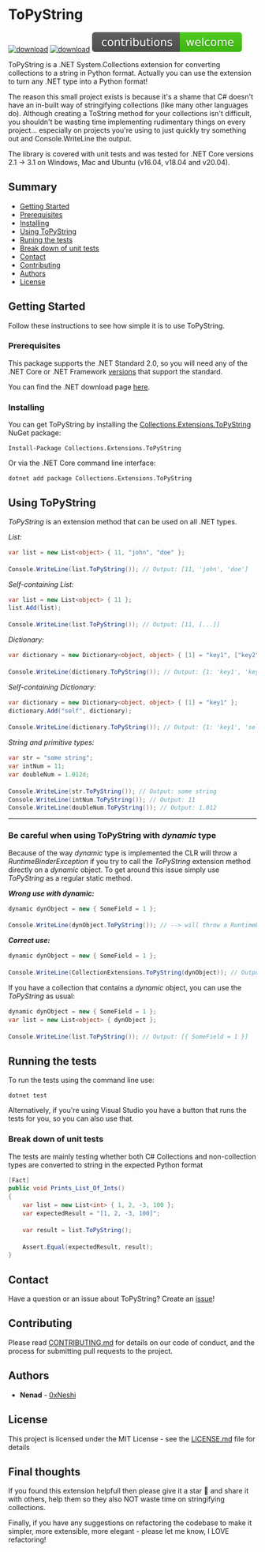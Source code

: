 # ToPyString

<a href="https://www.nuget.org/packages/Collections.Extensions.ToPyString" target="_blank"><img src="https://img.shields.io/nuget/v/Collections.Extensions.ToPyString?logo=nuget" alt="download" /></a>
<a href="https://opensource.org/licenses/MIT" target="_blank"><img src="https://img.shields.io/github/license/misicnenad/topystring?color=yellow" alt="download" /></a>
<a href="https://github.com/misicnenad/topystring/issues" target="_blank"><img src="assets/contributions.svg" alt="contributions" /></a>

ToPyString is a .NET System.Collections extension for converting collections to a string in Python format. Actually you can use the extension to turn any .NET type into a Python format!

The reason this small project exists is because it's a shame that C# doesn't have an in-built way of stringifying collections (like many other languages do). Although creating a ToString method for your collections isn't difficult, you shouldn't be wasting time implementing rudimentary things on every project... especially on projects you're using to just quickly try something out and Console.WriteLine the output.

The library is covered with unit tests and was tested for .NET Core versions 2.1 -> 3.1 on Windows, Mac and Ubuntu (v16.04, v18.04 and v20.04).

## Summary

- [Getting Started](#getting-started)
- [Prerequisites](#prerequisites)
- [Installing](#installing)
- [Using ToPyString](#using-topystring)
- [Runing the tests](#running-the-tests)
- [Break down of unit tests](#break-down-of-unit-tests)
- [Contact](#contact)
- [Contributing](#contributing)
- [Authors](#authors)
- [License](#license)

## Getting Started

Follow these instructions to see how simple it is to use ToPyString.

### Prerequisites

This package supports the .NET Standard 2.0, so you will need any of the .NET Core or .NET Framework [versions](https://docs.microsoft.com/en-us/dotnet/standard/net-standard#net-implementation-support) that support the standard.

You can find the .NET download page [here](https://dotnet.microsoft.com/download).

### Installing

You can get ToPyString by installing the [Collections.Extensions.ToPyString](https://www.nuget.org/packages/Collections.Extensions.ToPyString) NuGet package:

```
Install-Package Collections.Extensions.ToPyString
```

Or via the .NET Core command line interface:

```
dotnet add package Collections.Extensions.ToPyString
```

## Using ToPyString

_ToPyString_ is an extension method that can be used on all .NET types.

_List:_

```csharp
var list = new List<object> { 11, "john", "doe" };

Console.WriteLine(list.ToPyString()); // Output: [11, 'john', 'doe']
```

_Self-containing List:_

```csharp
var list = new List<object> { 11 };
list.Add(list);

Console.WriteLine(list.ToPyString()); // Output: [11, [...]]
```

_Dictionary:_

```csharp
var dictionary = new Dictionary<object, object> { [1] = "key1", ["key2"] = 2, [new object()] = null };

Console.WriteLine(dictionary.ToPyString()); // Output: {1: 'key1', 'key2': 2, System.Object: null}
```

_Self-containing Dictionary:_

```csharp
var dictionary = new Dictionary<object, object> { [1] = "key1" };
dictionary.Add("self", dictionary);

Console.WriteLine(dictionary.ToPyString()); // Output: {1: 'key1', 'self': {...}}
```

_String and primitive types:_

```csharp
var str = "some string";
var intNum = 11;
var doubleNum = 1.012d;

Console.WriteLine(str.ToPyString()); // Output: some string
Console.WriteLine(intNum.ToPyString()); // Output: 11
Console.WriteLine(doubleNum.ToPyString()); // Output: 1.012
```
---

### Be careful when using ToPyString with _dynamic_ type

Because of the way _dynamic_ type is implemented the CLR will throw a _RuntimeBinderException_ if you try to call the _ToPyString_ extension method directly on a _dynamic_ object. To get around this issue simply use _ToPyString_ as a regular static method.

**_Wrong use with _dynamic_:_**

```csharp
dynamic dynObject = new { SomeField = 1 };

Console.WriteLine(dynObject.ToPyString()); // --> will throw a RuntimeBinderException
```

**_Correct use:_**

```csharp
dynamic dynObject = new { SomeField = 1 };

Console.WriteLine(CollectionExtensions.ToPyString(dynObject)); // Output: { SomeField = 1 }
```

If you have a collection that contains a _dynamic_ object, you can use the _ToPyString_ as usual:

```csharp
dynamic dynObject = new { SomeField = 1 };
var list = new List<object> { dynObject };

Console.WriteLine(list.ToPyString()); // Output: [{ SomeField = 1 }]
```

## Running the tests

To run the tests using the command line use:

```
dotnet test
```

Alternatively, if you're using Visual Studio you have a button that runs the tests for you, so you can also use that.

### Break down of unit tests

The tests are mainly testing whether both C# Collections and non-collection types are converted to string in the expected Python format

```csharp
[Fact]
public void Prints_List_Of_Ints()
{
    var list = new List<int> { 1, 2, -3, 100 };
    var expectedResult = "[1, 2, -3, 100]";

    var result = list.ToPyString();

    Assert.Equal(expectedResult, result);
}
```

## Contact

Have a question or an issue about ToPyString? Create an [issue](https://github.com/misicnenad/topystring/issues/new)!

## Contributing

Please read [CONTRIBUTING.md](CONTRIBUTING.md) for details on our code of conduct, and the process for submitting pull requests to the project.

## Authors

- **Nenad** - [0xNeshi](https://github.com/0xNeshi)

## License

This project is licensed under the MIT License - see the [LICENSE.md](LICENSE.md) file for details

## Final thoughts

If you found this extension helpfull then please give it a star 🌟 and share it with others, help them so they also NOT waste time on stringifying collections.

Finally, if you have any suggestions on refactoring the codebase to make it simpler, more extensible, more elegant - please let me know, I LOVE refactoring! 
